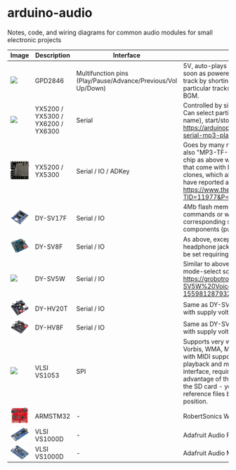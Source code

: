 # arduino-audio
Notes, code, and wiring diagrams for common audio modules for small electronic projects


| Image | Description | Interface | Notes  | Purchase |
| -------------- | ------------- | ------------- | ------------- | ------------- |
| ![](https://sc04.alicdn.com/kf/HTB1ef5LKpXXXXXsXVXXq6xXFXXXs.jpg) | GPD2846 | Multifunction pins (Play/Pause/Advance/Previous/Vol Up/Down) | 5V, auto-plays and loops all MP3 cards present on SD Card as soon as powered-up. Can play/pause and advance to next track by shorting input pins to GND, but no way to select particular tracks. Onboard 2W amp. Can be used for ambient BGM.  | https://www.aliexpress.com/item/32859062476.html |
| ![](https://images-na.ssl-images-amazon.com/images/I/612z-HkJB4L._AC_SL1000_.jpg) | YX5200 / YX5300 / YX6200 / YX6300 | Serial | Controlled by simple set of serial commands on Tx/Rx pins. Can select particular tracks/folders (by number only not by name), start/stop etc. No on-board amp. https://arduinoplusplus.wordpress.com/2018/07/23/yx5300-serial-mp3-player-catalex-module/ | https://www.banggood.com/custlink/GmKYafRk4t |
| ![](https://raw.githubusercontent.com/playfultechnology/arduino-audio/main/Docs/dfplayer.png) | YX5200 / YX5300  | Serial / IO / ADKey | Goes by many names - most commonly "DFPlayer Mini", but also "MP3-TF-16P" and others. Typically combines YX5200 chip as above with YX8002-8S 3W amp. Try to avoid boards that come with MH2024K-24SS / JC AA20HF J616-94 clones, which although offer similar funcitonality many people have reported are fiddly to get to work - see https://www.thebackshed.com/forum/ViewTopic.php?TID=11977&P=1#164307 for a description of differences | https://www.banggood.com/custlink/GKDyjTR24w |
| ![](https://raw.githubusercontent.com/playfultechnology/arduino-audio/main/Docs/dy-sv17f.png) | DY-SV17F | Serial / IO | 4Mb flash memory, which can be triggered by serial commands or where 8 IO pins can be used to trigger 8 corresponding sound files. Requires some additional components (pull up/down resistors on mode select lines) |  |
| ![](https://raw.githubusercontent.com/playfultechnology/arduino-audio/main/Docs/dy-sv8f.png) | DY-SV8F | Serial / IO | As above, except has 8Mb onboard flash memory, 3.5mm headphone jack socket, and DIP switches allowing for mode to be set requiring no additional components | |
| ![](https://ae01.alicdn.com/kf/H7a4641c43db8424e82b8b128d81c65e8t/For-Arduino-MP3-Voice-Playback-Module-Music-Player-UART-I-O-Trigger-Amplifier-Class-D-5W.jpg_Q90.jpg) | DY-SV5W | Serial / IO | Similar to above, except has SD card slot and DIP switches for mode-select so requires no additional components. https://grobotronics.com/images/companies/1/datasheets/DY-SV5W%20Voice%20Playback%20ModuleDatasheet.pdf?1559812879320 | https://www.banggood.com/custlink/vKGdlfhkz8 |
| ![](https://raw.githubusercontent.com/playfultechnology/arduino-audio/main/Docs/dy-hv20t.png) | DY-HV20T | Serial / IO | Same as DY-SV5W except has louder, 20W amp, and operates with supply voltage from 6-35V |  |
| ![](https://raw.githubusercontent.com/playfultechnology/arduino-audio/main/Docs/dy-hv8f.png) | DY-HV8F | Serial / IO | Same as DY-SV8F except has louder, 20W amp, and operates with supply voltage from 6-35W |  |
| ![](https://imgaz1.staticbg.com/thumb/large/oaupload/banggood/images/76/B2/95d112c6-fbc6-40f6-a313-3bfc68423d2f.jpg) | VLSI VS1053 | SPI | Supports very wide range of audio encodings (MP3, AAC, Ogg Vorbis, WMA, MIDI, FLAC, WAV (PCM and ADPCM)), together with MIDI support and microphone audio recording. Can playback and mix multiple simultaneous audio files. SPI interface, requires library and Arduino controller. Another advantage of these boards is they expose full functionality of the SD card - you can list folder structure, enumerate files, and reference files by "name", rather than just arbitrary index position. | https://www.banggood.com/custlink/mGDEo7yMso (Breakout with SD)    https://www.banggood.com/custlink/KDKRowRznd  (Breakout *no* SD card) https://www.banggood.com/custlink/vmvyl1RMA0 (Shield for UNO with SD card |
| ![](https://raw.githubusercontent.com/playfultechnology/arduino-audio/main/Docs/robsertsonics_wavtrigger.png) | ARMSTM32 | - | RobertSonics WavTrigger | https://robertsonics.com/wav-trigger/ |
| ![](https://raw.githubusercontent.com/playfultechnology/arduino-audio/main/Docs/adafruit_audiofx_soundboard.png) | VLSI VS1000D | - | Adafruit Audio FX | https://www.adafruit.com/product/2133 |
| ![](https://raw.githubusercontent.com/playfultechnology/arduino-audio/main/Docs/adafruit_audiofx_mini_soundboard.png) | VLSI VS1000D | - | Adafruit Audio Mini FX | https://www.adafruit.com/product/2342 |
